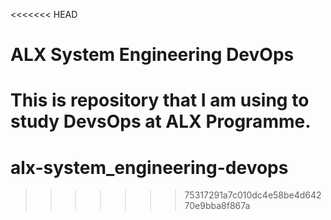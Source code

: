 <<<<<<< HEAD
# ALX System Engineering DevOps

This is repository that I am using to study DevsOps at ALX Programme.
=======
# alx-system_engineering-devops
>>>>>>> 75317291a7c010dc4e58be4d64270e9bba8f867a
